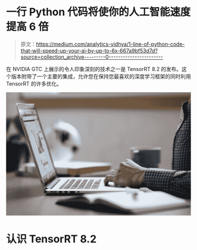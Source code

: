 # 一行 Python 代码将使你的人工智能速度提高 6 倍

> 原文：<https://medium.com/analytics-vidhya/1-line-of-python-code-that-will-speed-up-your-ai-by-up-to-6x-667a9bf53d7d?source=collection_archive---------0----------------------->

在 NVIDIA GTC 上展示的令人印象深刻的技术之一是 TensorRT 8.2 的发布。这个版本附带了一个主要的集成，允许您在保持您最喜欢的深度学习框架的同时利用 TensorRT 的许多优化。

![](img/4aea89ac4b4da641b70d61d682142fa2.png)

# 认识 TensorRT 8.2